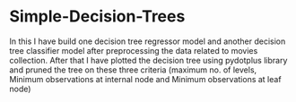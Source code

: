 # Simple-Decision-Trees
In this I have build one decision tree regressor model and another decision tree classifier model after preprocessing the data related to movies collection. After that I have plotted the decision tree using pydotplus library and pruned the tree on these three criteria (maximum no. of levels, Minimum observations at internal node and Minimum observations at leaf node)
